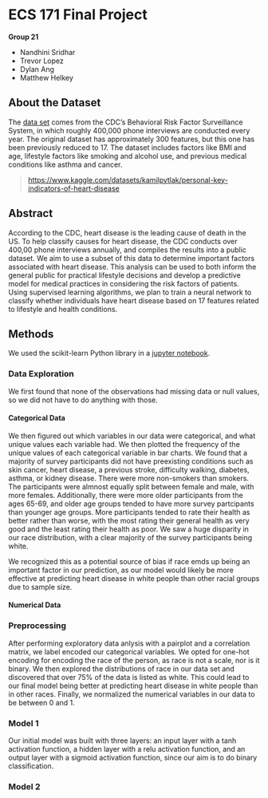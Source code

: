 # ECS 171 Final Project

**Group 21**

- Nandhini Sridhar
- Trevor Lopez
- Dylan Ang
- Matthew Helkey



## About the Dataset


The [data set](https://www.kaggle.com/datasets/kamilpytlak/personal-key-indicators-of-heart-disease) comes from the CDC’s Behavioral Risk Factor Surveillance System, in which roughly 400,000 phone interviews are conducted every year. The original dataset has approximately 300 features, but this one has been previously reduced to 17. The dataset includes factors like BMI and age, lifestyle factors like smoking and alcohol use, and previous medical conditions like asthma and cancer.
 
> https://www.kaggle.com/datasets/kamilpytlak/personal-key-indicators-of-heart-disease

## Abstract

According to the CDC, heart disease is the leading cause of death in the US. To help classify causes for heart disease, the CDC conducts over 400,00 phone interviews annually, and compiles the results into a public dataset. We aim to use a subset of this data to determine important factors associated with heart disease. This analysis can be used to both inform the general public for practical lifestyle decisions and develop a predictive model for medical practices in considering the risk factors of patients. Using supervised learning algorithms, we plan to train a neural network to classify whether individuals have heart disease based on 17 features related to lifestyle and health conditions.


## Methods

We used the scikit-learn Python library in a [jupyter notebook](main.ipynb). 

### Data Exploration
We first found that none of the observations had missing data or null values, so we did not have to do anything with those. 

#### Categorical Data
We then figured out which variables in our data were categorical, and what unique values each variable had. We then plotted the frequency of the unique values of each categorical variable in bar charts. We found that a majority of survey participants did not have preexisting conditions such as skin cancer, heart disease, a previous stroke, difficulty walking, diabetes, asthma, or kidney disease. There were more non-smokers than smokers. The participants were almnost equally split between female and male, with more females. Additionally, there were more older participants from the ages 65-69, and older age groups tended to have more survey partcipants than younger age groups. More participants tended to rate their health as better rather than worse, with the most rating their general health as very good and the least rating their health as poor. We saw a huge disparity in our race distribution, with a clear majority of the survey participants being white.

We recognized this as a potential source of bias if race emds up being an important factor in our prediction, as our model would likely be more effective at predicting heart disease in white people than other racial groups due to sample size.

#### Numerical Data



### Preprocessing
After performing exploratory data anlysis with a pairplot and a correlation matrix, we label encoded our categorical variables. We opted for one-hot encoding for encoding the race of the person, as race is not a scale, nor is it binary. We then explored the distributions of race in our data set and discovered that over 75% of the data is listed as white. This could lead to our final model being better at predicting heart disease in white people than in other races. Finally, we normalized the numerical variables in our data to be between 0 and 1.

### Model 1
Our initial model was built with three layers: an input layer with a tanh activation function, a hidden layer with a relu activation function, and an output layer with a sigmoid activation function, since our aim is to do binary classification.

### Model 2




